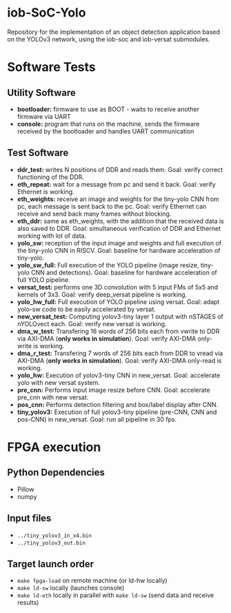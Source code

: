 # iob-SoC-Yolo

Repository for the implementation of an object detection application based on the YOLOv3 network, using the iob-soc and iob-versat submodules.

# Software Tests
## Utility Software
- **bootloader:** firmware to use as BOOT - waits to receive another firmware via UART
- **console:** program that runs on the machine, sends the firmware received by the bootloader and handles UART communication

## Test Software
- **ddr_test:** writes N positions of DDR and reads them. Goal: verify correct functioning of the DDR.
- **eth_repeat:** wait for a message from pc and send it back. Goal: verify Ethernet is working.
- **eth_weights:** receive an image and weights for the tiny-yolo CNN from pc, each message is sent back to the pc. Goal: verify Ethernet can receive and send back many frames without blocking.
- **eth_ddr:** same as eth_weights, with the addition that the received data is also saved to DDR. Goal: simultaneous verification of DDR and Ethernet working with lot of data.
- **yolo_sw:** reception of the input image and weights and full execution of the tiny-yolo CNN in RISCV. Goal: baseline for hardware acceleration of tiny-yolo.
- **yolo_sw_full:** Full execution of the YOLO pipeline (image resize, tiny-yolo CNN and detections). Goal: baseline for hardware acceleration of full YOLO pipeline.
- **versat_test:** performs one 3D convolution with 5 input FMs of 5x5 and kernels of 3x3. Goal: verify deep_versat pipeline is working.
- **yolo_hw_full:** Full execution of YOLO pipeline using versat. Goal: adapt yolo-sw code to be easily accelerated by versat.
- **new_versat_test:** Computing yolov3-tiny layer 1 output with nSTAGES of nYOLOvect each. Goal: verify new versat is working.
- **dma_w_test:** Transfering 16 words of 256 bits each from vwrite to DDR via AXI-DMA (**only works in simulation**). Goal: verify AXI-DMA only-write is working.
- **dma_r_test:** Transfering 7 words of 256 bits each from DDR to vread via AXI-DMA (**only works in simulation**). Goal: verify AXI-DMA only-read is working.
- **yolo_hw:** Execution of yolov3-tiny CNN in new_versat. Goal: accelerate yolo with new versat system.
- **pre_cnn:** Performs input image resize before CNN. Goal: accelerate pre_cnn with new versat.
- **pos_cnn:** Performs detection filtering and box/label display after CNN.
- **tiny_yolov3:** Execution of full yolov3-tiny pipeline (pre-CNN, CNN and pos-CNN) in new_versat. Goal: run all pipeline in 30 fps.


# FPGA execution
## Python Dependencies
- Pillow
- numpy

## Input files
- `../tiny_yolov3_in_x4.bin`
- `../tiny_yolov3_out.bin`

## Target launch order
- `make fpga-load` on remote machine (or ld-hw locally)
- `make ld-sw` locally (launches console) 
- `make ld-eth` locally in parallel with `make ld-sw` (send data and receive results)
